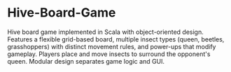 # Hive-Board-Game
Hive board game implemented in Scala with object-oriented design. Features a flexible grid-based board, multiple insect types (queen, beetles, grasshoppers) with distinct movement rules, and power-ups that modify gameplay. Players place and move insects to surround the opponent's queen. Modular design separates game logic and GUI.
